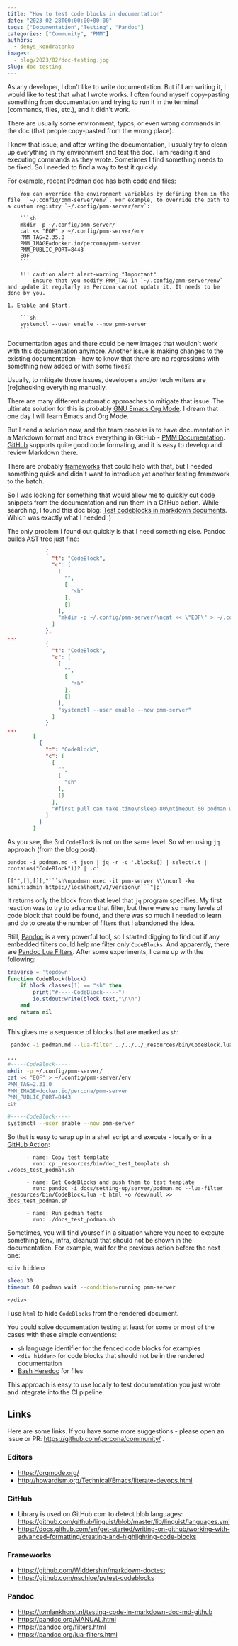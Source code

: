 ```yaml
---
title: "How to test code blocks in documentation"
date: "2023-02-28T00:00:00+00:00"
tags: ["Documentation","Testing", "Pandoc"]
categories: ["Community", "PMM"]
authors:
  - denys_kondratenko
images:
  - blog/2023/02/doc-testing.jpg
slug: doc-testing
---
```


As any developer, I don't like to write documentation. But if I am writing it, I would like to test that what I wrote works.
I often found myself copy-pasting something from documentation and trying to run it in the terminal (commands, files, etc.), and it didn't work.

There are usually some environment, typos, or even wrong commands in the doc (that people copy-pasted from the wrong place).

I know that issue, and after writing the documentation, I usually try to clean up everything in my environment and test the doc. I am reading it and executing commands as they wrote. Sometimes I find something needs to be fixed. So I needed to find a way to test it quickly.

For example, recent [Podman](https://github.com/percona/pmm-doc/blob/main/docs/setting-up/server/podman.md) doc has both code and files:

```
    You can override the environment variables by defining them in the file  `~/.config/pmm-server/env`. For example, to override the path to a custom registry `~/.config/pmm-server/env`:

    ```sh
    mkdir -p ~/.config/pmm-server/
    cat << "EOF" > ~/.config/pmm-server/env
    PMM_TAG=2.35.0
    PMM_IMAGE=docker.io/percona/pmm-server
    PMM_PUBLIC_PORT=8443
    EOF
    ```

    !!! caution alert alert-warning "Important"
        Ensure that you modify PMM_TAG in `~/.config/pmm-server/env` and update it regularly as Percona cannot update it. It needs to be done by you.

1. Enable and Start.

    ```sh
    systemctl --user enable --now pmm-server
    ```

```

Documentation ages and there could be new images that wouldn't work with this documentation anymore.
Another issue is making changes to the existing documentation - how to know that there are no regressions with something new added or with some fixes?

Usually, to mitigate those issues, developers and/or tech writers are \[re\]checking everything manually.

There are many different automatic approaches to mitigate that issue. The ultimate solution for this is probably [GNU Emacs Org Mode](https://orgmode.org/). I dream that one day I will learn Emacs and Org Mode.

But I need a solution now, and the team process is to have documentation in a Markdown format and track everything in GitHub - [PMM Documentation](https://github.com/percona/pmm-doc). [GitHub](#github) supports quite good code formating, and it is easy to develop and review Markdown there.

There are probably [frameworks](#frameworks) that could help with that, but I needed something quick and didn't want to introduce yet another testing framework to the batch.

So I was looking for something that would allow me to quickly cut code snippets from the documentation and run them in a GitHub action. While searching, I found this doc blog: [Test codeblocks in markdown documents](https://tomlankhorst.nl/testing-code-in-markdown-doc-md-github). Which was exactly what I needed :)

The only problem I found out quickly is that I need something else. Pandoc builds AST tree just fine:

```json
            {
              "t": "CodeBlock",
              "c": [
                [
                  "",
                  [
                    "sh"
                  ],
                  []
                ],
                "mkdir -p ~/.config/pmm-server/\ncat << \"EOF\" > ~/.config/pmm-server/env\nPMM_TAG=2.35.0\nPMM_IMAGE=docker.io/percona/pmm-server\nPMM_PUBLIC_PORT=8443\nEOF"
              ]
            },
...
            {
              "t": "CodeBlock",
              "c": [
                [
                  "",
                  [
                    "sh"
                  ],
                  []
                ],
                "systemctl --user enable --now pmm-server"
              ]
            }
...
        [
          {
            "t": "CodeBlock",
            "c": [
              [
                "",
                [
                  "sh"
                ],
                []
              ],
              "#first pull can take time\nsleep 80\ntimeout 60 podman wait --condition=running pmm-server"
            ]
          }
        ]
```

As you see, the 3rd `CodeBlock` is not on the same level. So when using `jq` approach (from the blog post):

```
pandoc -i podman.md -t json | jq -r -c '.blocks[] | select(.t | contains("CodeBlock"))? | .c'

[["",[],[]],"```sh\npodman exec -it pmm-server \\\ncurl -ku admin:admin https://localhost/v1/version\n```"]p'
```

It returns only the block from that level that `jq` program specifies. My first reaction was to try to advance that filter, but there were so many levels of code block that could be found, and there was so much I needed to learn and do to create the number of filters that I abandoned the idea.

Still, [Pandoc](#pandoc) is a very powerful tool, so I started digging to find out if any embedded filters could help me filter only `CodeBlocks`. And apparently, there are [Pandoc Lua Filters](https://pandoc.org/lua-filters.html). After some experiments, I came up with the following:
```lua
traverse = 'topdown'
function CodeBlock(block)
    if block.classes[1] == "sh" then
        print("#-----CodeBlock-----")
        io.stdout:write(block.text,"\n\n")
    end
    return nil
end
```

This gives me a sequence of blocks that are marked as `sh`:

```sh
 pandoc -i podman.md --lua-filter ../../../_resources/bin/CodeBlock.lua -t html -o /dev/null

...
#-----CodeBlock-----
mkdir -p ~/.config/pmm-server/
cat << "EOF" > ~/.config/pmm-server/env
PMM_TAG=2.31.0
PMM_IMAGE=docker.io/percona/pmm-server
PMM_PUBLIC_PORT=8443
EOF

#-----CodeBlock-----
systemctl --user enable --now pmm-server
```

So that is easy to wrap up in a shell script and execute - locally or in a [GitHub Action](https://github.com/percona/pmm-doc/blob/main/.github/workflows/podman-tests.yml#L35):

```
      - name: Copy test template
        run: cp _resources/bin/doc_test_template.sh ./docs_test_podman.sh

      - name: Get CodeBlocks and push them to test template
        run: pandoc -i docs/setting-up/server/podman.md --lua-filter _resources/bin/CodeBlock.lua -t html -o /dev/null >> docs_test_podman.sh

      - name: Run podman tests
        run: ./docs_test_podman.sh
```

Sometimes, you will find yourself in a situation where you need to execute something (env, infra, cleanup) that should not be shown in the documentation. For example, wait for the previous action before the next one:

```
<div hidden>
```
```sh
sleep 30
timeout 60 podman wait --condition=running pmm-server
```
```
</div>
```

I use `html` to hide `CodeBlocks` from the rendered document.

You could solve documentation testing at least for some or most of the cases with these simple conventions:
- `sh` language identifier for the fenced code blocks for examples
- `<div hidden>` for code blocks that should not be in the rendered documentation
- [Bash Heredoc](https://linuxize.com/post/bash-heredoc/) for files

This approach is easy to use locally to test documentation you just wrote and integrate into the CI pipeline.

## Links

Here are some links. If you have some more suggestions - please open an issue or PR: https://github.com/percona/community/ .

### Editors

- https://orgmode.org/
- http://howardism.org/Technical/Emacs/literate-devops.html

### GitHub

- Library is used on GitHub.com to detect blob languages: https://github.com/github/linguist/blob/master/lib/linguist/languages.yml
- https://docs.github.com/en/get-started/writing-on-github/working-with-advanced-formatting/creating-and-highlighting-code-blocks

### Frameworks

- https://github.com/Widdershin/markdown-doctest
- https://github.com/nschloe/pytest-codeblocks

### Pandoc

- https://tomlankhorst.nl/testing-code-in-markdown-doc-md-github
- https://pandoc.org/MANUAL.html
- https://pandoc.org/filters.html
- https://pandoc.org/lua-filters.html
